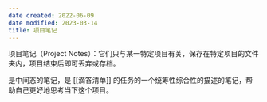 ```yaml
---
date created: 2022-06-09
date modified: 2023-03-14
title: 项目笔记
---
```


项目笔记（Project Notes）：它们只与某一特定项目有关，保存在特定项目的文件夹内，项目结束后即可丢弃或存档。

是中间态的笔记，是 [[滴答清单]] 的任务的一个统筹性综合性的描述的笔记，帮助自己更好地思考当下这个项目。
